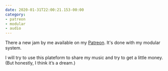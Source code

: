 ```yaml
---
date: 2020-01-31T22:00:21.153-00:00
category:
- patreon
- modular
- audio
---
```

There a new jam by me available on my [Patreon](https://www.patreon.com/posts/2020-01-31-jam-33624070). It's done with my modular system.

I will try to use this plateform to share my music and try to get a little money. (But honestly, I think it’s a dream.)
